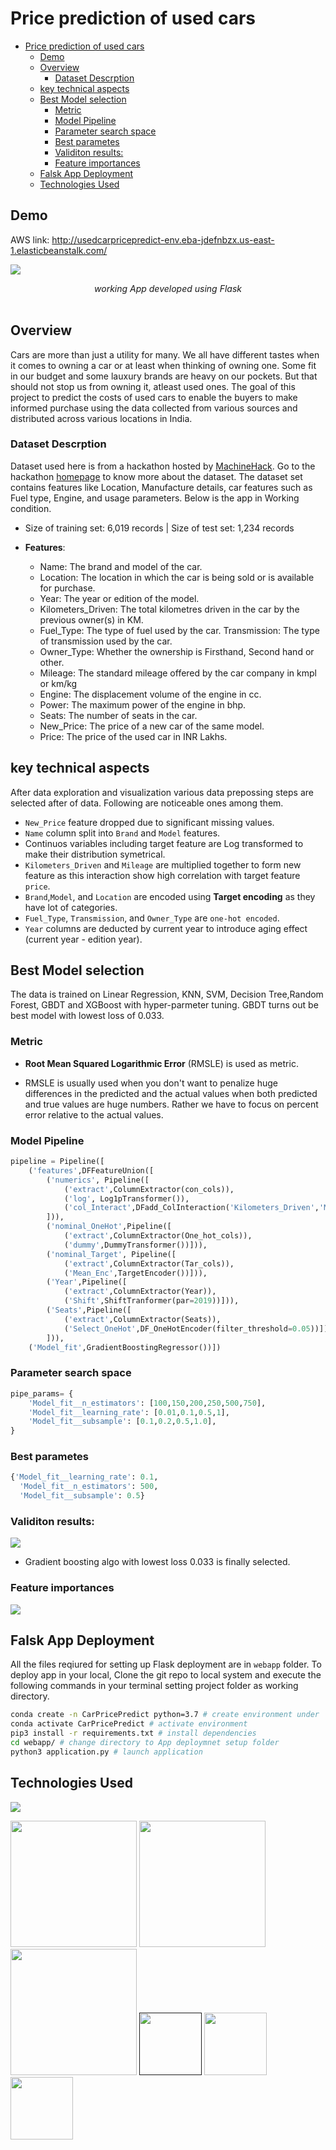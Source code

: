 # Price prediction of used cars

- [Price prediction of used cars](#price-prediction-of-used-cars)
  - [Demo](#demo)
  - [Overview](#overview)
    - [Dataset Descrption](#dataset-descrption)
  - [key technical aspects](#key-technical-aspects)
  - [Best Model selection](#best-model-selection)
    - [Metric](#metric)
    - [Model Pipeline](#model-pipeline)
    - [Parameter search space](#parameter-search-space)
    - [Best parametes](#best-parametes)
    - [Validiton results:](#validiton-results)
    - [Feature importances](#feature-importances)
  - [Falsk App Deployment](#falsk-app-deployment)
  - [Technologies Used](#technologies-used)

## Demo

AWS link: http://usedcarpricepredict-env.eba-jdefnbzx.us-east-1.elasticbeanstalk.com/

![](Snapshots/working_app.gif)

<center><i>working App developed using Flask</i></center><br>

## Overview
Cars are more than just a utility for many. We all have different tastes when it comes to owning a car or at least when thinking of owning one. Some fit in our budget and some lauxury brands are heavy on our pockets. But that should not stop us from owning it, atleast used ones. The goal of this project to predict the costs of used cars to enable the buyers to make informed purchase using the data collected from various sources and distributed across various locations in India.

### Dataset Descrption

Dataset used here is from a hackathon hosted by [MachineHack](https://www.machinehack.com/). Go to the hackathon [homepage]((https://www.machinehack.com/hackathons/5e8327d352c028cd80a0bd99)) to know more about the dataset. The dataset set contains features like Location, Manufacture details, car features such as Fuel type, Engine, and usage parameters. Below is the app in Working condition.

* Size of training set: 6,019 records | Size of test set: 1,234 records 
  
* **Features**: 
  - Name: The brand and model of the car. 
  - Location: The location in which the car is being sold or is available for purchase. 
  - Year: The year or edition of the model. 
  - Kilometers_Driven: The total kilometres driven in the car by the previous owner(s) in KM. 
  - Fuel_Type: The type of fuel used by the car. Transmission: The type of transmission used by the car. 
  - Owner_Type: Whether the ownership is Firsthand, Second hand or other. 
  - Mileage: The standard mileage offered by the car company in kmpl or km/kg 
  - Engine: The displacement volume of the engine in cc. 
  - Power: The maximum power of the engine in bhp. 
  - Seats: The number of seats in the car. 
  - New_Price: The price of a new car of the same model. 
  - Price: The price of the used car in INR Lakhs.

##  key technical aspects 

After data exploration and visualization various data prepossing steps are selected after of data. Following are noticeable ones among them.

- ```New_Price``` feature dropped due to significant missing values. 
- ```Name``` column split into ```Brand``` and ```Model``` features.
- Continuos variables including target feature are Log transformed to make their distribution symetrical.
-  ```Kilometers_Driven``` and ```Mileage``` are multiplied together to form new feature as this interaction show high correlation with target feature ```price```.
- ```Brand```,```Model```, and ```Location``` are encoded using **Target encoding** as they have lot of categories.
- ```Fuel_Type```, ```Transmission```, and ```Owner_Type``` are ```one-hot encoded```.
- ```Year``` columns are deducted by current year to introduce aging effect (current year - edition year).


## Best Model selection

The data is trained on Linear Regression, KNN, SVM, Decision Tree,Random Forest, GBDT and XGBoost with hyper-parmeter tuning. GBDT turns out be best model with lowest loss of 0.033.

### Metric 

* **Root Mean Squared Logarithmic Error** (RMSLE) is used as metric.

* RMSLE is usually used when you don't want to penalize huge differences in the predicted and the actual values when both predicted and true values are huge numbers. Rather we have to focus on percent error relative to the actual values.


### Model Pipeline 

``` python
pipeline = Pipeline([
    ('features',DFFeatureUnion([
        ('numerics', Pipeline([
            ('extract',ColumnExtractor(con_cols)),
            ('log', Log1pTransformer()),
            ('col_Interact',DFadd_ColInteraction('Kilometers_Driven','Mileage'))
        ])),
        ('nominal_OneHot',Pipeline([
            ('extract',ColumnExtractor(One_hot_cols)),
            ('dummy',DummyTransformer())])),
        ('nominal_Target', Pipeline([
            ('extract',ColumnExtractor(Tar_cols)),
            ('Mean_Enc',TargetEncoder())])),
        ('Year',Pipeline([
            ('extract',ColumnExtractor(Year)),
            ('Shift',ShiftTranformer(par=2019))])),
        ('Seats',Pipeline([
            ('extract',ColumnExtractor(Seats)),
            ('Select_OneHot',DF_OneHotEncoder(filter_threshold=0.05))]))
        ])),
    ('Model_fit',GradientBoostingRegressor())])
```

### Parameter search space
```py
pipe_params= {
    'Model_fit__n_estimators': [100,150,200,250,500,750],
    'Model_fit__learning_rate': [0.01,0.1,0.5,1],
    'Model_fit__subsample': [0.1,0.2,0.5,1.0],
}
```

### Best parametes

``` python
{'Model_fit__learning_rate': 0.1,
  'Model_fit__n_estimators': 500,
  'Model_fit__subsample': 0.5}
```

### Validiton results:

![](Snapshots/Best_model_validRes.png)

- Gradient boosting algo with lowest loss 0.033 is finally selected.

### Feature importances

![](Snapshots/feature_importances.png)


## Falsk App Deployment 

All the files reqiured for setting up Flask deployment are in ```webapp``` folder. To deploy app in your local, Clone the git repo to local system and execute the following commands in your terminal setting project folder as working directory.

```sh
conda create -n CarPricePredict python=3.7 # create environment under 'CarPricePredict' name
conda activate CarPricePredict # activate environment
pip3 install -r requirements.txt # install dependencies
cd webapp/ # change directory to App deploymnet setup folder 
python3 application.py # launch application
```


## Technologies Used

![](https://forthebadge.com/images/badges/made-with-python.svg)

[<img target="_blank" src="https://scikit-learn.org/stable/_static/scikit-learn-logo-small.png" width=202>](https://scikit-learn.org/stable/#)
[<img target="_blank" src="https://flask.palletsprojects.com/en/1.1.x/_images/flask-logo.png" width=202>](https://flask.palletsprojects.com/en/1.1.x/) 
[<img target="_blank" src="https://www.techtrainees.com/wp-content/uploads/2018/10/6.png" width=202>](https://aws.amazon.com/s3/)
[<img target="_blank" src="https://upload.wikimedia.org/wikipedia/commons/thumb/6/61/HTML5_logo_and_wordmark.svg/120px-HTML5_logo_and_wordmark.svg.png" width=100>]()
[<img target="_blank" src="https://openjsf.org/wp-content/uploads/sites/84/2019/10/jquery-logo-vertical_large_square.png" width=100>](https://jquery.com/)
[<img target="_blank" src="https://www.docker.com/sites/default/files/d8/styles/role_icon/public/2019-07/vertical-logo-monochromatic.png?itok=erja9lKc" width=100>](https://www.docker.com/)
